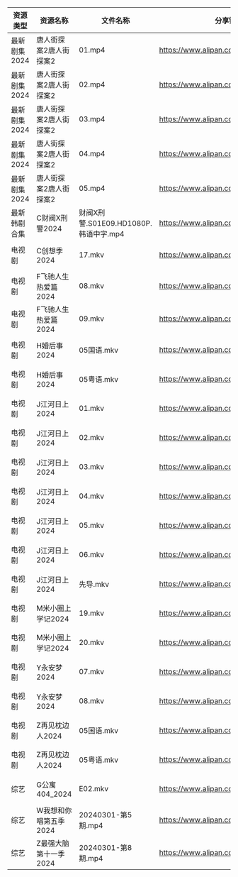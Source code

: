 | 资源类型     | 资源名称          | 文件名称                          | 分享链接                                 | 更新时间                |
| -------- | ------------- | ----------------------------- | ------------------------------------ | ------------------- |
| 最新剧集2024 | 唐人街探案2唐人街探案2  | 01.mp4                        | https://www.alipan.com/s/J3Ejq76MXYg | 2024-03-02 19:00:07 |
| 最新剧集2024 | 唐人街探案2唐人街探案2  | 02.mp4                        | https://www.alipan.com/s/J3Ejq76MXYg | 2024-03-02 19:00:06 |
| 最新剧集2024 | 唐人街探案2唐人街探案2  | 03.mp4                        | https://www.alipan.com/s/J3Ejq76MXYg | 2024-03-02 19:00:06 |
| 最新剧集2024 | 唐人街探案2唐人街探案2  | 04.mp4                        | https://www.alipan.com/s/J3Ejq76MXYg | 2024-03-02 19:00:06 |
| 最新剧集2024 | 唐人街探案2唐人街探案2  | 05.mp4                        | https://www.alipan.com/s/J3Ejq76MXYg | 2024-03-02 19:00:06 |
| 最新韩剧合集   | C财阀X刑警2024    | 财阀X刑警.S01E09.HD1080P.韩语中字.mp4 | https://www.alipan.com/s/RXRu5So38tj | 2024-03-02 00:05:06 |
| 电视剧      | C创想季2024      | 17.mkv                        | https://www.alipan.com/s/G4Yw7gjKeyR | 2024-03-02 08:12:13 |
| 电视剧      | F飞驰人生热爱篇2024  | 08.mkv                        | https://www.alipan.com/s/GRjeg5ECeea | 2024-03-02 08:12:23 |
| 电视剧      | F飞驰人生热爱篇2024  | 09.mkv                        | https://www.alipan.com/s/GRjeg5ECeea | 2024-03-02 08:12:23 |
| 电视剧      | H婚后事2024      | 05国语.mkv                      | https://www.alipan.com/s/V721tmW61zo | 2024-03-02 08:12:32 |
| 电视剧      | H婚后事2024      | 05粤语.mkv                      | https://www.alipan.com/s/V721tmW61zo | 2024-03-02 08:12:31 |
| 电视剧      | J江河日上2024     | 01.mkv                        | https://www.alipan.com/s/RuoQo1f6imw | 2024-03-02 08:16:08 |
| 电视剧      | J江河日上2024     | 02.mkv                        | https://www.alipan.com/s/RuoQo1f6imw | 2024-03-02 08:16:07 |
| 电视剧      | J江河日上2024     | 03.mkv                        | https://www.alipan.com/s/RuoQo1f6imw | 2024-03-02 08:16:07 |
| 电视剧      | J江河日上2024     | 04.mkv                        | https://www.alipan.com/s/RuoQo1f6imw | 2024-03-02 08:16:07 |
| 电视剧      | J江河日上2024     | 05.mkv                        | https://www.alipan.com/s/RuoQo1f6imw | 2024-03-02 08:16:06 |
| 电视剧      | J江河日上2024     | 06.mkv                        | https://www.alipan.com/s/RuoQo1f6imw | 2024-03-02 08:16:06 |
| 电视剧      | J江河日上2024     | 先导.mkv                        | https://www.alipan.com/s/RuoQo1f6imw | 2024-03-02 08:16:06 |
| 电视剧      | M米小圈上学记2024   | 19.mkv                        | https://www.alipan.com/s/LYgFAms712d | 2024-03-02 08:12:46 |
| 电视剧      | M米小圈上学记2024   | 20.mkv                        | https://www.alipan.com/s/LYgFAms712d | 2024-03-02 08:12:45 |
| 电视剧      | Y永安梦2024      | 07.mkv                        | https://www.alipan.com/s/zVkspdLVc9W | 2024-03-02 08:12:56 |
| 电视剧      | Y永安梦2024      | 08.mkv                        | https://www.alipan.com/s/zVkspdLVc9W | 2024-03-02 08:12:55 |
| 电视剧      | Z再见枕边人2024    | 05国语.mkv                      | https://www.alipan.com/s/gRQdsMic6i2 | 2024-03-02 08:13:02 |
| 电视剧      | Z再见枕边人2024    | 05粤语.mkv                      | https://www.alipan.com/s/gRQdsMic6i2 | 2024-03-02 08:13:02 |
| 综艺       | G公寓404_2024   | E02.mkv                       | https://www.alipan.com/s/GoS4LufpWv2 | 2024-03-02 00:05:27 |
| 综艺       | W我想和你唱第五季2024 | 20240301-第5期.mp4              | https://www.alipan.com/s/VuTDdPsxj7H | 2024-03-02 00:05:55 |
| 综艺       | Z最强大脑第十一季2024 | 20240301-第8期.mp4              | https://www.alipan.com/s/xwuvrmHhT2H | 2024-03-02 00:06:05 |
